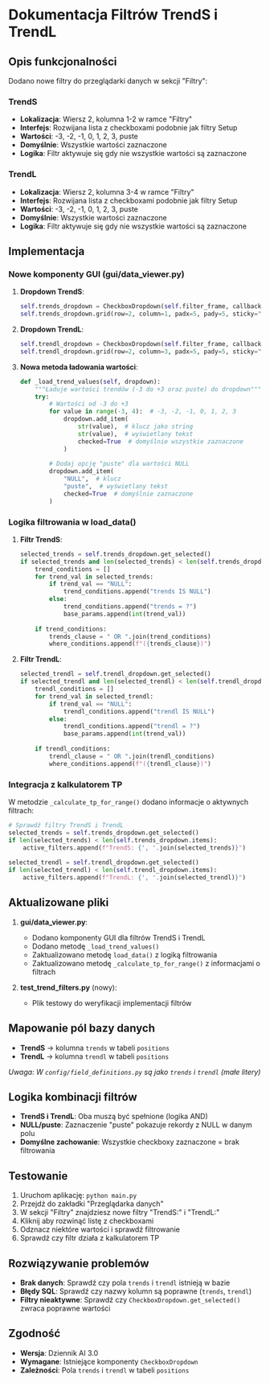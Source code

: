 # Dokumentacja Filtrów TrendS i TrendL

## Opis funkcjonalności

Dodano nowe filtry do przeglądarki danych w sekcji "Filtry":

### TrendS
- **Lokalizacja**: Wiersz 2, kolumna 1-2 w ramce "Filtry"
- **Interfejs**: Rozwijana lista z checkboxami podobnie jak filtry Setup
- **Wartości**: -3, -2, -1, 0, 1, 2, 3, puste
- **Domyślnie**: Wszystkie wartości zaznaczone
- **Logika**: Filtr aktywuje się gdy nie wszystkie wartości są zaznaczone

### TrendL  
- **Lokalizacja**: Wiersz 2, kolumna 3-4 w ramce "Filtry"
- **Interfejs**: Rozwijana lista z checkboxami podobnie jak filtry Setup
- **Wartości**: -3, -2, -1, 0, 1, 2, 3, puste
- **Domyślnie**: Wszystkie wartości zaznaczone
- **Logika**: Filtr aktywuje się gdy nie wszystkie wartości są zaznaczone

## Implementacja

### Nowe komponenty GUI (gui/data_viewer.py)

1. **Dropdown TrendS**:
   ```python
   self.trends_dropdown = CheckboxDropdown(self.filter_frame, callback=self.load_data, default_text="TrendS")
   self.trends_dropdown.grid(row=2, column=1, padx=5, pady=5, sticky="w")
   ```

2. **Dropdown TrendL**:
   ```python
   self.trendl_dropdown = CheckboxDropdown(self.filter_frame, callback=self.load_data, default_text="TrendL")
   self.trendl_dropdown.grid(row=2, column=3, padx=5, pady=5, sticky="w")
   ```

3. **Nowa metoda ładowania wartości**:
   ```python
   def _load_trend_values(self, dropdown):
       """Ładuje wartości trendów (-3 do +3 oraz puste) do dropdown"""
       try:
           # Wartości od -3 do +3
           for value in range(-3, 4):  # -3, -2, -1, 0, 1, 2, 3
               dropdown.add_item(
                   str(value),  # klucz jako string
                   str(value),  # wyświetlany tekst
                   checked=True  # domyślnie wszystkie zaznaczone
               )
           
           # Dodaj opcję "puste" dla wartości NULL
           dropdown.add_item(
               "NULL",  # klucz
               "puste",  # wyświetlany tekst
               checked=True  # domyślnie zaznaczone
           )
   ```

### Logika filtrowania w load_data()

1. **Filtr TrendS**:
   ```python
   selected_trends = self.trends_dropdown.get_selected()
   if selected_trends and len(selected_trends) < len(self.trends_dropdown.items):
       trend_conditions = []
       for trend_val in selected_trends:
           if trend_val == "NULL":
               trend_conditions.append("trends IS NULL")
           else:
               trend_conditions.append("trends = ?")
               base_params.append(int(trend_val))
       
       if trend_conditions:
           trends_clause = " OR ".join(trend_conditions)
           where_conditions.append(f"({trends_clause})")
   ```

2. **Filtr TrendL**:
   ```python
   selected_trendl = self.trendl_dropdown.get_selected()
   if selected_trendl and len(selected_trendl) < len(self.trendl_dropdown.items):
       trendl_conditions = []
       for trend_val in selected_trendl:
           if trend_val == "NULL":
               trendl_conditions.append("trendl IS NULL")
           else:
               trendl_conditions.append("trendl = ?")
               base_params.append(int(trend_val))
       
       if trendl_conditions:
           trendl_clause = " OR ".join(trendl_conditions)
           where_conditions.append(f"({trendl_clause})")
   ```

### Integracja z kalkulatorem TP

W metodzie `_calculate_tp_for_range()` dodano informacje o aktywnych filtrach:

```python
# Sprawdź filtry TrendS i TrendL
selected_trends = self.trends_dropdown.get_selected()
if len(selected_trends) < len(self.trends_dropdown.items):
    active_filters.append(f"TrendS: {', '.join(selected_trends)}")
    
selected_trendl = self.trendl_dropdown.get_selected()
if len(selected_trendl) < len(self.trendl_dropdown.items):
    active_filters.append(f"TrendL: {', '.join(selected_trendl)}")
```

## Aktualizowane pliki

1. **gui/data_viewer.py**:
   - Dodano komponenty GUI dla filtrów TrendS i TrendL
   - Dodano metodę `_load_trend_values()`
   - Zaktualizowano metodę `load_data()` z logiką filtrowania
   - Zaktualizowano metodę `_calculate_tp_for_range()` z informacjami o filtrach

2. **test_trend_filters.py** (nowy):
   - Plik testowy do weryfikacji implementacji filtrów

## Mapowanie pól bazy danych

- **TrendS** → kolumna `trends` w tabeli `positions`
- **TrendL** → kolumna `trendl` w tabeli `positions`

*Uwaga: W `config/field_definitions.py` są jako `trends` i `trendl` (małe litery)*

## Logika kombinacji filtrów

- **TrendS i TrendL**: Oba muszą być spełnione (logika AND)
- **NULL/puste**: Zaznaczenie "puste" pokazuje rekordy z NULL w danym polu
- **Domyślne zachowanie**: Wszystkie checkboxy zaznaczone = brak filtrowania

## Testowanie

1. Uruchom aplikację: `python main.py`
2. Przejdź do zakładki "Przeglądarka danych"
3. W sekcji "Filtry" znajdziesz nowe filtry "TrendS:" i "TrendL:"
4. Kliknij aby rozwinąć listę z checkboxami
5. Odznacz niektóre wartości i sprawdź filtrowanie
6. Sprawdź czy filtr działa z kalkulatorem TP

## Rozwiązywanie problemów

- **Brak danych**: Sprawdź czy pola `trends` i `trendl` istnieją w bazie
- **Błędy SQL**: Sprawdź czy nazwy kolumn są poprawne (`trends`, `trendl`)
- **Filtry nieaktywne**: Sprawdź czy `CheckboxDropdown.get_selected()` zwraca poprawne wartości

## Zgodność

- **Wersja**: Dziennik AI 3.0
- **Wymagane**: Istniejące komponenty `CheckboxDropdown`
- **Zależności**: Pola `trends` i `trendl` w tabeli `positions`
